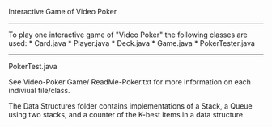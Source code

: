
Interactive Game of Video Poker

_______________________________________________________________________________
To play one interactive game of "Video Poker" the following classes are used:
	* Card.java
	* Player.java
	* Deck.java
	* Game.java
	* PokerTester.java
_______________________________________________________________________________
PokerTest.java

See Video-Poker Game/ ReadMe-Poker.txt for more information on each indiviual file/class.

The Data Structures folder contains implementations of a Stack, a Queue using two stacks, and a counter of the K-best items in a data structure
